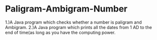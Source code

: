 # Paligram-Ambigram-Number
1.)A Java program which checks whether a number is paligram and Ambigram.
2.)A Java program which prints all the dates from 1 AD to the end of time(as long as you have the computing power.
